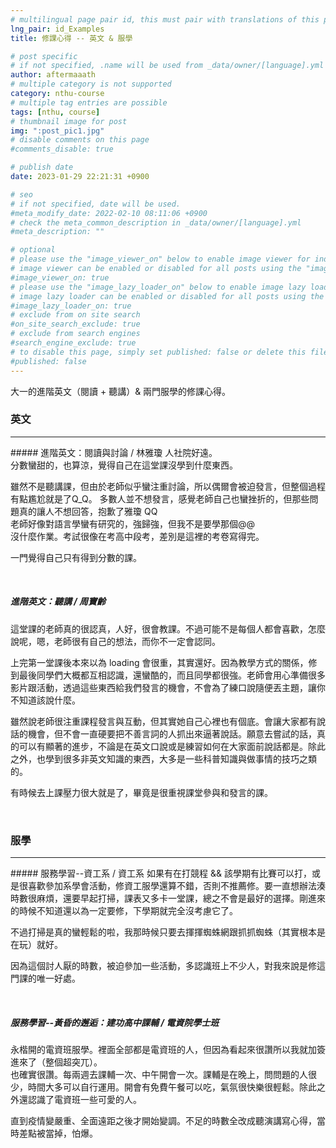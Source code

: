 ```yaml
---
# multilingual page pair id, this must pair with translations of this page. (This name must be unique)
lng_pair: id_Examples
title: 修課心得 -- 英文 & 服學 

# post specific
# if not specified, .name will be used from _data/owner/[language].yml
author: aftermaaath
# multiple category is not supported
category: nthu-course 
# multiple tag entries are possible
tags: [nthu, course]
# thumbnail image for post
img: ":post_pic1.jpg"
# disable comments on this page
#comments_disable: true

# publish date
date: 2023-01-29 22:21:31 +0900

# seo
# if not specified, date will be used.
#meta_modify_date: 2022-02-10 08:11:06 +0900
# check the meta_common_description in _data/owner/[language].yml
#meta_description: ""

# optional
# please use the "image_viewer_on" below to enable image viewer for individual pages or posts (_posts/ or [language]/_posts folders).
# image viewer can be enabled or disabled for all posts using the "image_viewer_posts: true" setting in _data/conf/main.yml.
#image_viewer_on: true
# please use the "image_lazy_loader_on" below to enable image lazy loader for individual pages or posts (_posts/ or [language]/_posts folders).
# image lazy loader can be enabled or disabled for all posts using the "image_lazy_loader_posts: true" setting in _data/conf/main.yml.
#image_lazy_loader_on: true
# exclude from on site search
#on_site_search_exclude: true
# exclude from search engines
#search_engine_exclude: true
# to disable this page, simply set published: false or delete this file
#published: false
---
```


<!-- outline-start -->

大一的進階英文（閱讀 + 聽講）& 兩門服學的修課心得。

<!-- outline-end -->

### 英文
<hr>
##### 進階英文：閱讀與討論 / 林雅瓊
人社院好遠。<br>
分數蠻甜的，也算涼，覺得自己在這堂課沒學到什麼東西。

雖然不是聽講課，但由於老師似乎蠻注重討論，所以偶爾會被迫發言，但整個過程有點尷尬就是了Q\_Q。
多數人並不想發言，感覺老師自己也蠻挫折的，但那些問題真的讓人不想回答，抱歉了雅瓊 QQ<br>
老師好像對語言學蠻有研究的，強歸強，但我不是要學那個@@<br>
沒什麼作業。考試很像在考高中段考，差別是這裡的考卷寫得完。

一門覺得自己只有得到分數的課。

<br>

##### 進階英文：聽講 / 周寶齡
這堂課的老師真的很認真，人好，很會教課。不過可能不是每個人都會喜歡，怎麼說呢，嗯，老師很有自己的想法，而你不一定會認同。

上完第一堂課後本來以為 loading 會很重，其實還好。因為教學方式的關係，修到最後同學們大概都互相認識，還蠻酷的，而且同學都很強。老師會用心準備很多影片跟活動，透過這些東西給我們發言的機會，不會為了練口說隨便丟主題，讓你不知道該說什麼。

雖然說老師很注重課程發言與互動，但其實她自己心裡也有個底。會讓大家都有說話的機會，但不會一直硬要把不善言詞的人抓出來逼著說話。願意去嘗試的話，真的可以有顯著的進步，不論是在英文口說或是練習如何在大家面前說話都是。除此之外，也學到很多非英文知識的東西，大多是一些科普知識與做事情的技巧之類的。

有時候去上課壓力很大就是了，畢竟是很重視課堂參與和發言的課。

<br>

### 服學
<hr>
##### 服務學習--資工系 / 資工系
如果有在打競程 && 該學期有比賽可以打，或是很喜歡參加系學會活動，修資工服學還算不錯，否則不推薦修。要一直想辦法湊時數很麻煩，還要早起打掃，課表又多卡一堂課，總之不會是最好的選擇。剛進來的時候不知道還以為一定要修，下學期就完全沒考慮它了。

不過打掃是真的蠻輕鬆的啦，我那時候只要去揮揮蜘蛛網跟抓抓蜘蛛（其實根本是在玩）就好。

因為這個討人厭的時數，被迫參加一些活動，多認識班上不少人，對我來說是修這門課的唯一好處。

<br>

##### 服務學習--黃昏的邂逅：建功高中課輔 / 電資院學士班
永楷開的電資班服學。裡面全部都是電資班的人，但因為看起來很讚所以我就加簽進來了（整個超突兀）。<br>
也確實很讚。每兩週去課輔一次、中午開會一次。課輔是在晚上，問問題的人很少，時間大多可以自行運用。開會有免費午餐可以吃，氣氛很快樂很輕鬆。除此之外還認識了電資班一些可愛的人。

直到疫情變嚴重、全面遠距之後才開始變調。不足的時數全改成聽演講寫心得，當時差點被當掉，怕爆。
